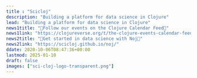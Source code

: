 ```yaml
---
title : "Scicloj"
description: "Building a platform for data science in Clojure"
lead: "Building a platform for data science in Clojure"
news1title: "📅Follow our events on the Clojure Calendar Feed📅"
news1link: "https://clojureverse.org/t/the-clojure-events-calendar-feed-turns-2/"
news2title: "🌟Get started in data science with Noj🌟"
news2link: "https://scicloj.github.io/noj/"
ddate: 2020-10-06T08:47:36+00:00
lastmod: 2025-01-10
draft: false
images: ["sci-cloj-logo-transparent.png"]
---
```

